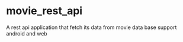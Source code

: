 # movie_rest_api

A rest api application that fetch its data from movie data base support android and web

